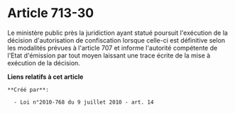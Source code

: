 # Article 713-30

Le ministère public près la juridiction ayant statué poursuit l'exécution de la décision d'autorisation de confiscation
lorsque celle-ci est définitive selon les modalités prévues à l'article 707 et informe l'autorité compétente de l'Etat
d'émission par tout moyen laissant une trace écrite de la mise à exécution de la décision.

**Liens relatifs à cet article**

	**Créé par**:

	  - Loi n°2010-768 du 9 juillet 2010 - art. 14
